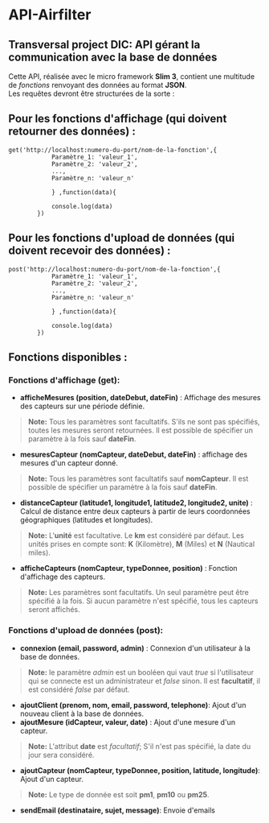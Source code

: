 # API-Airfilter
Transversal project DIC: API gérant la communication avec la base de données
------------------------------------------------------------------

Cette API, réalisée avec le micro framework  __Slim 3__, contient une multitude de *fonctions* renvoyant des données au format __JSON__.  
Les requêtes devront être structurées de la sorte :  
## Pour les fonctions d'affichage (qui doivent retourner des données) :  

	get('http://localhost:numero-du-port/nom-de-la-fonction',{  
                Paramètre_1: 'valeur_1',  
                Paramètre_2: 'valeur_2',  
                ...,  
                Paramètre_n: 'valeur_n'  
                
                } ,function(data){  
                
                console.log(data)  
            })  
  
## Pour les fonctions d'upload de données (qui doivent recevoir des données) :  

	post('http://localhost:numero-du-port/nom-de-la-fonction',{
                Paramètre_1: 'valeur_1',
                Paramètre_2: 'valeur_2',
                ...,
                Paramètre_n: 'valeur_n'
                
                } ,function(data){
                
                console.log(data)
            })
  
  
## Fonctions disponibles :  
### Fonctions d'affichage (get):  
* __afficheMesures (position, dateDebut, dateFin)__ : Affichage des mesures des capteurs sur une période définie.  
> __Note:__ Tous les paramètres sont facultatifs. S'ils ne sont pas spécifiés, toutes les mesures seront retournées. Il est possible de spécifier un paramètre à la fois sauf __dateFin__.  
* __mesuresCapteur (nomCapteur, dateDebut, dateFin)__ : affichage des mesures d'un capteur donné.  
> __Note:__ Tous les paramètres sont facultatifs sauf __nomCapteur__. Il est possible de spécifier un paramètre à la fois sauf __dateFin__.   
* __distanceCapteur (latitude1, longitude1, latitude2, longitude2, unite)__ : Calcul de distance entre deux capteurs à partir de leurs coordonnées géographiques (latitudes et longitudes).  
> __Note:__ L'__unité__ est facultative. Le __km__ est considéré par défaut. Les unités prises en compte sont: __K__ (Kilomètre), __M__ (Miles) et __N__ (Nautical miles).  
* __afficheCapteurs (nomCapteur, typeDonnee, position)__ : Fonction d'affichage des capteurs.  
> __Note:__ Les paramètres sont facultatifs. Un seul paramètre peut être spécifié à la fois. Si aucun paramètre n'est spécifié, tous les capteurs seront affichés.  


### Fonctions d'upload de données (post):  
* __connexion (email, password, admin)__ : Connexion d'un utilisateur à la base de données.  
> __Note:__ le paramètre *admin* est un booléen qui vaut *true* si l'utilisateur qui se connecte est un administrateur et *false* sinon. Il est __facultatif__, il est considéré *false* par défaut.   
* __ajoutClient (prenom, nom, email, password, telephone)__: Ajout d'un nouveau client à la base de données.  
* __ajoutMesure (idCapteur, valeur, date)__ : Ajout d'une mesure d'un capteur.  
> __Note:__ L'attribut __date__ est *facultatif*; S'il n'est pas spécifié, la date du jour sera considéré.  
* __ajoutCapteur (nomCapteur, typeDonnee, position, latitude, longitude)__: Ajout d'un capteur.  
> __Note:__ Le type de donnée est soit __pm1__, __pm10__ ou __pm25__.   
* __sendEmail (destinataire, sujet, message)__: Envoie d'emails  
